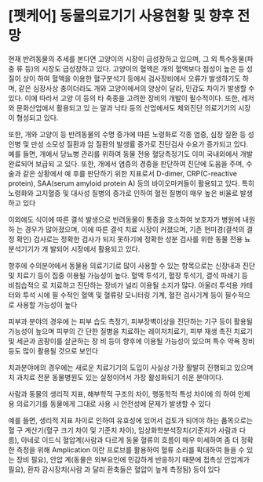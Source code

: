# [펫케어] 동물의료기기 사용현황 및 향후 전망


현재 반려동물의 추세를 본다면 고양이의 시장이 급성장하고 있으며, 그 외 특수동물(파충
류 등)의 시장도 급성장하고 있다. 고양이의 혈액은 개의 혈액보다 점성이 높은 등 성질이 상이
하여 혈액을 이용한 혈구분석기 등에서 검사장비에서 오류가 발생하기도 하며, 같은 심장사상
충이더라도 개와 고양이에서의 양상이 달라, 민감도 차이가 발생할 수 있다. 이에 따라서 고양
이 등의 타 축종을 고려한 장비의 개발이 필수적이다. 또한, 레저와 문화산업에서 활용되고 있
는 말과 낙타 등의 산업에서도 체외진단 의료기기의 시장이 형성되고 있다.


또한, 개와 고양이 등 반려동물의 수명 증가에 따른 노령화로 각종 염증, 심장 질환 등 성인병 및 만성 소모성 질환과 암 질환의 발생률 증가로 진단검사 수요가 증가되고 있다. 예를 들면,
개에서 당뇨병 관리를 위하여 동물 전용 혈당측정기도 이미 국내외에서 개발 완료되어 보급되
고 있다. 또한, 개에서 염증의 경중을 판단하여 진단에 도움을 주며, 수술과 같은 상황에서 예
후를 판단하기 위한 지표로서 D-dimer, CRP(C-reactive protein), SAA(serum amyloid
protein A) 등의 바이오마커들이 활용되고 있다. 특히 노령화와 고지혈증 및 대사성 질병의
증가로 인하여 혈전 질병이 매우 높은 비율로 발생하고 있다

이외에도 식이에 따른 결석 발생으로 반려동물이 통증을 호소하여 보호자가 병원에 내원하
는 경우가 많아졌으며, 이에 따른 결석 치료 시장이 커졌으며, 기존 현미경(결석의 결정 확인)
검사로는 정확한 검사가 되지 못하기에 정확한 성분 검사를 위한 동물 전용 뇨분석기기가 개
발되어 시장에서 활용되고 있다.


향후에 수의분야에서 동물용 의료기기로 많이 사용할 수 있는 항목으로는 신장내과 진단 및
치료기 등이 집중 이용될 가능성이 높다. 혈액 투석기, 혈장 투석기, 결석 파쇄기 등 비침습적으
로 치료하고 진단하는 장비가 널리 이용될 소지가 많다. 아울러 투석용 카테터와 투석 시에 필
수적인 혈액 및 혈류량 모니터링 기계, 혈전 검사기계 등이 필수적으로 사용할 가능성이 높다


피부과 분야의 경우에
는 피부 습도 측정기, 피부장벽이상을 진단하는 기구 등이 활용될 가능성이 높으며 피부의 간
단한 질병을 치료하는 레이저치료기, 피부 재생 촉진 치료기 및 세균과 곰팡이를 살균하는 장
비 등이 향후에 이용될 가능성이 있으며 특수 약욕 장비 등도 많이 활용될 것으로 보인다


치과분야에의 경우에는 새로운 치료기기의 도입이 사실상 가장 활발히 진행되고 있으며 치
과치료 전문 동물병원도 있는 실정이어서 가장 활성화되기 쉬운 분야이다. 


사람과 동물의 생리적 지표, 해부학적 구조의 차이, 행동학적 특성 차이에 의
하여 인체용 의료기기를 동물에게 그대로 사용 시 안전성에 문제가 발생할 수 있다

예를 들면, 생리적 지표 차이로 인하여 유효성에 있어서 검토가 되어야 하는 품목으로는 혈
구 계산기(혈구 크기 차이 및 기준치 차이), 임상화학분석장치(기준치가 사람과 다름), 아네로
이드식 혈압계(사람과 다르게 동물 혈류의 흐름이 매우 미세하여 좀 더 정확한 측정을 위해
Amplication 이란 프로브를 활용하여 혈류 소리를 확대하여 들을 수 있는 장비 필요), 안압
계(동물은 외부요인에 민감하게 반응하기 때문에 접촉성 안압계가 필요), 환자 감시장치(사람
과 달리 환축들은 혈압이 높게 측정됨) 등이 있다
